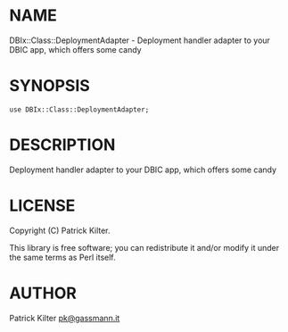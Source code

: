 # NAME

DBIx::Class::DeploymentAdapter - Deployment handler adapter to your DBIC app, which offers some candy

# SYNOPSIS

    use DBIx::Class::DeploymentAdapter;

# DESCRIPTION

Deployment handler adapter to your DBIC app, which offers some candy

# LICENSE

Copyright (C) Patrick Kilter.

This library is free software; you can redistribute it and/or modify
it under the same terms as Perl itself.

# AUTHOR

Patrick Kilter <pk@gassmann.it>
